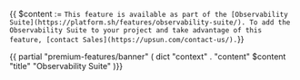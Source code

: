 {{ $content := `This feature is available as part of the [Observability Suite](https://platform.sh/features/observability-suite/).
To add the Observability Suite to your project and take advantage of this feature,
[contact Sales](https://upsun.com/contact-us/).`}}

{{ partial "premium-features/banner" ( dict "context" . "content" $content "title" "Observability Suite" )}}
